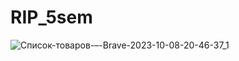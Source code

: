 # RIP_5sem
![Список-товаров-–-Brave-2023-10-08-20-46-37_1](https://github.com/StroGe27/RIP_5sem/assets/92043401/20ab7205-3d03-44d0-a55d-9961c931103c)
